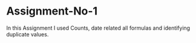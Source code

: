 # Assignment-No-1
In this Assignment I used Counts, date related all formulas and identifying duplicate values.
